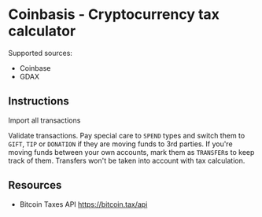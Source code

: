 # Coinbasis - Cryptocurrency tax calculator

Supported sources:

* Coinbase
* GDAX

## Instructions

<keys>

Import all transactions

Validate transactions. Pay special care to `SPEND` types and switch them to
`GIFT`, `TIP` or `DONATION` if they are moving funds to 3rd parties. If you're
moving funds between your own accounts, mark them as `TRANSFER`s to keep track
of them. Transfers won't be taken into account with tax calculation.

## Resources

* Bitcoin Taxes API https://bitcoin.tax/api
